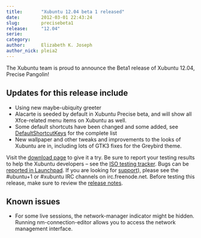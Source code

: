 ```yaml
---
title:       "Xubuntu 12.04 beta 1 released"
date:        2012-03-01 22:43:24
slug:        precisebeta1
release:     "12.04"
serie:       
category:    
author:      Elizabeth K. Joseph
author_nick: pleia2
---
```


The Xubuntu team is proud to announce the Beta1 release of Xubuntu 12.04, Precise Pangolin!

Updates for this release include
--------------------------------

- Using new maybe-ubiquity greeter
- Alacarte is seeded by default in Xubuntu Precise beta, and will show all Xfce-related menu items on Xubuntu as well.
- Some default shortcuts have been changed and some added, see [DefaultShortcutKeys](https://wiki.ubuntu.com/Xubuntu/Roadmap/Specifications/Precise/DefaultShortcutKeys#Detailed_specification) for the complete list
- New wallpaper and other tweaks and improvements to the looks of Xubuntu are in, including lots of GTK3 fixes for the Greybird theme.

Visit the [download page](http://cdimage.ubuntu.com/xubuntu/releases/12.04/beta-1/) to give it a try. Be sure to report your testing results to help the Xubuntu developers – see the [ISO testing tracker](http://iso.qa.ubuntu.com/qatracker/build/xubuntu/all). Bugs can be [reported in Launchpad](https://launchpad.net/ubuntu/+filebug/). If you are looking for [support](/help)), please see the #ubuntu+1 or #xubuntu IRC channels on irc.freenode.net. Before testing this release, make sure to review the [release notes](https://wiki.ubuntu.com/PrecisePangolin/TechnicalOverview/Beta1).

Known issues
------------

- For some live sessions, the network-manager indicator might be hidden. Running nm-connection-editor allows you to access the network management interface.
